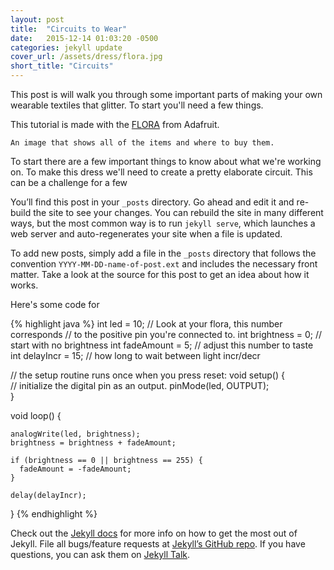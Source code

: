 ```yaml
---
layout: post
title:  "Circuits to Wear"
date:   2015-12-14 01:03:20 -0500
categories: jekyll update
cover_url: /assets/dress/flora.jpg
short_title: "Circuits"
---
```

This post is will walk you through some important parts of making your own wearable textiles that glitter. To start you'll need a few things.

This tutorial is made with the [FLORA](https://www.adafruit.com/products/659?gclid=CKWw_tX868kCFYUWHwodw54CPQ) from Adafruit.

```
An image that shows all of the items and where to buy them.
```

To start there are a few important things to know about what we're working on. To make this dress we'll need to create a pretty elaborate circuit. This can be a challenge for a few


You’ll find this post in your `_posts` directory. Go ahead and edit it and re-build the site to see your changes. You can rebuild the site in many different ways, but the most common way is to run `jekyll serve`, which launches a web server and auto-regenerates your site when a file is updated.

To add new posts, simply add a file in the `_posts` directory that follows the convention `YYYY-MM-DD-name-of-post.ext` and includes the necessary front matter. Take a look at the source for this post to get an idea about how it works.

Here's some code for

{% highlight java %}
int led = 10;   // Look at your flora, this number corresponds
                // to the positive pin you're connected to.
int brightness =  0;  // start with no brightness
int fadeAmount = 5;   // adjust this number to taste
int delayIncr = 15;   // how long to wait between light incr/decr

// the setup routine runs once when you press reset:
void setup() {                
  // initialize the digital pin as an output.
  pinMode(led, OUTPUT);     
}

void loop() {

    analogWrite(led, brightness);
    brightness = brightness + fadeAmount;

    if (brightness == 0 || brightness == 255) {
      fadeAmount = -fadeAmount;
    }

    delay(delayIncr);
}
{% endhighlight %}

Check out the [Jekyll docs][jekyll-docs] for more info on how to get the most out of Jekyll. File all bugs/feature requests at [Jekyll’s GitHub repo][jekyll-gh]. If you have questions, you can ask them on [Jekyll Talk][jekyll-talk].

[jekyll-docs]: http://jekyllrb.com/docs/home
[jekyll-gh]:   https://github.com/jekyll/jekyll
[jekyll-talk]: https://talk.jekyllrb.com/
